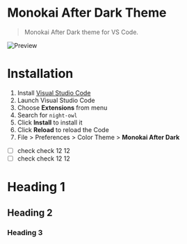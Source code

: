 # Monokai After Dark Theme

> Monokai After Dark theme for VS Code.

![Preview](images/preview.gif)

# Installation

1.  Install [Visual Studio Code](https://code.visualstudio.com/)
2.  Launch Visual Studio Code
3.  Choose **Extensions** from menu
4.  Search for `night-owl`
5.  Click **Install** to install it
6.  Click **Reload** to reload the Code
7.  File > Preferences > Color Theme > **Monokai After Dark**

-[ ] check check 12 12
-[ ] check check 12 12

Heading 1
========

Heading 2
--------------

### Heading 3
